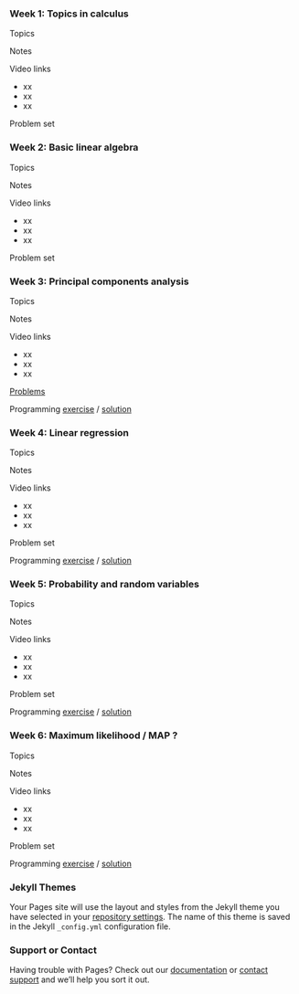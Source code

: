 ### Week 1: Topics in calculus

Topics

Notes

Video links
- xx
- xx
- xx

Problem set

### Week 2: Basic linear algebra

Topics

Notes

Video links
- xx
- xx
- xx

Problem set

### Week 3: Principal components analysis

Topics

Notes

Video links
- xx
- xx
- xx

[Problems](hw2.pdf)

Programming [exercise]() / [solution]()


### Week 4: Linear regression

Topics

Notes

Video links
- xx
- xx
- xx

Problem set

Programming [exercise]() / [solution]()

### Week 5: Probability and random variables

Topics

Notes

Video links
- xx
- xx
- xx

Problem set

Programming [exercise]() / [solution]()

### Week 6: Maximum likelihood / MAP ?

Topics

Notes

Video links
- xx
- xx
- xx

Problem set

Programming [exercise]() / [solution]()




### Jekyll Themes

Your Pages site will use the layout and styles from the Jekyll theme you have selected in your [repository settings](https://github.com/JaneliaMLCourse/MathClub/settings). The name of this theme is saved in the Jekyll `_config.yml` configuration file.

### Support or Contact

Having trouble with Pages? Check out our [documentation](https://help.github.com/categories/github-pages-basics/) or [contact support](https://github.com/contact) and we’ll help you sort it out.
